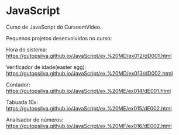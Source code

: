 # JavaScript
 Curso de JavaScript do CursoemVideo.
 
Pequenos projetos desenvolvidos no curso:

Hora do sistema: https://gutopsilva.github.io/JavaScript/ex.%20MD/ex012/dD001.html

Verificador de idade(easter egg): https://gutopsilva.github.io/JavaScript/ex.%20MD/ex013/dD002.html

Contador: https://gutopsilva.github.io/JavaScript/ex.%20ME/ex014/dE001.html

Tabuada 10x: https://gutopsilva.github.io/JavaScript/ex.%20ME/ex015/dE002.html

Analisador de números: https://gutopsilva.github.io/JavaScript/ex.%20MF/ex016/dE002.html
